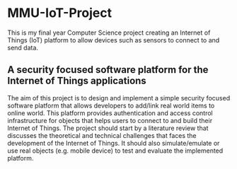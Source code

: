 # MMU-IoT-Project
This is my final year Computer Science project creating an Internet of Things (IoT) platform to allow devices such as sensors to connect to and send data.

## A security focused software platform for the Internet of Things applications

The aim of this project is to design and implement a simple security focused software platform that allows developers to add/link real world items to online world. This platform provides authentication and access control infrastructure for objects that helps users to connect to and build their Internet of Things. The project should start by a literature review that discusses the theoretical and technical challenges that faces the development of the Internet of Things. It should also simulate/emulate or use real objects (e.g. mobile device) to test and evaluate the implemented platform.
